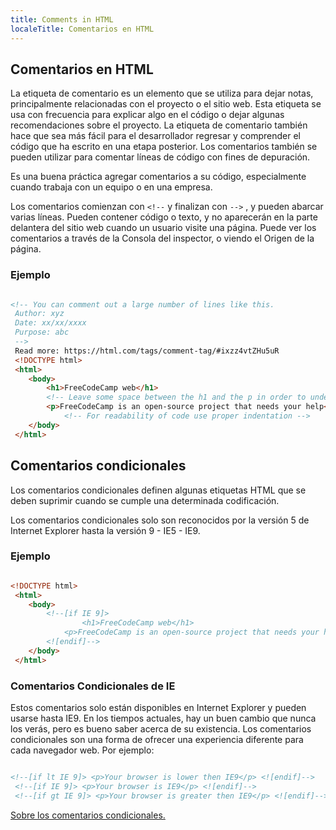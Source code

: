 ```yaml
---
title: Comments in HTML
localeTitle: Comentarios en HTML
---
```

## Comentarios en HTML

La etiqueta de comentario es un elemento que se utiliza para dejar notas, principalmente relacionadas con el proyecto o el sitio web. Esta etiqueta se usa con frecuencia para explicar algo en el código o dejar algunas recomendaciones sobre el proyecto. La etiqueta de comentario también hace que sea más fácil para el desarrollador regresar y comprender el código que ha escrito en una etapa posterior. Los comentarios también se pueden utilizar para comentar líneas de código con fines de depuración.

Es una buena práctica agregar comentarios a su código, especialmente cuando trabaja con un equipo o en una empresa.

Los comentarios comienzan con `<!--` y finalizan con `-->` , y pueden abarcar varias líneas. Pueden contener código o texto, y no aparecerán en la parte delantera del sitio web cuando un usuario visite una página. Puede ver los comentarios a través de la Consola del inspector, o viendo el Origen de la página.

### Ejemplo

```html

<!-- You can comment out a large number of lines like this. 
 Author: xyz 
 Date: xx/xx/xxxx 
 Purpose: abc 
 --> 
 Read more: https://html.com/tags/comment-tag/#ixzz4vtZHu5uR 
 <!DOCTYPE html> 
 <html> 
    <body> 
        <h1>FreeCodeCamp web</h1> 
        <!-- Leave some space between the h1 and the p in order to understand what are we talking about--> 
        <p>FreeCodeCamp is an open-source project that needs your help</p> 
            <!-- For readability of code use proper indentation --> 
    </body> 
 </html> 
```

## Comentarios condicionales

Los comentarios condicionales definen algunas etiquetas HTML que se deben suprimir cuando se cumple una determinada codificación.

Los comentarios condicionales solo son reconocidos por la versión 5 de Internet Explorer hasta la versión 9 - IE5 - IE9.

### Ejemplo

```html

<!DOCTYPE html> 
 <html> 
    <body> 
        <!--[if IE 9]> 
                <h1>FreeCodeCamp web</h1> 
            <p>FreeCodeCamp is an open-source project that needs your help</p> 
        <![endif]--> 
    </body> 
 </html> 
```

### Comentarios Condicionales de IE

Estos comentarios solo están disponibles en Internet Explorer y pueden usarse hasta IE9. En los tiempos actuales, hay un buen cambio que nunca los verás, pero es bueno saber acerca de su existencia. Los comentarios condicionales son una forma de ofrecer una experiencia diferente para cada navegador web. Por ejemplo:

```html

<!--[if lt IE 9]> <p>Your browser is lower then IE9</p> <![endif]--> 
 <!--[if IE 9]> <p>Your browser is IE9</p> <![endif]--> 
 <!--[if gt IE 9]> <p>Your browser is greater then IE9</p> <![endif]--> 
```

[Sobre los comentarios condicionales.](https://msdn.microsoft.com/en-us/library/ms537512(v=vs.85).aspx)

